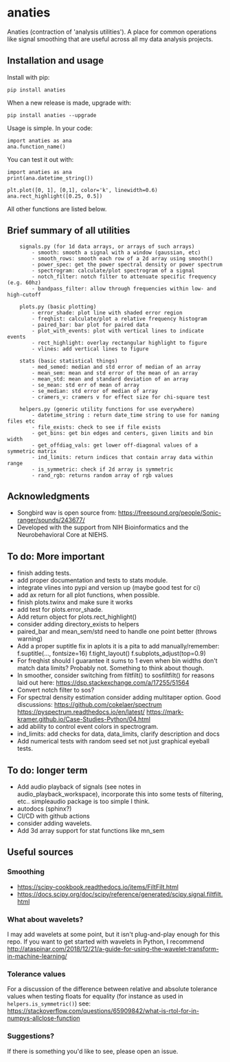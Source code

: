 # anaties
Anaties (contraction of 'analysis utilities'). A place for common operations like signal smoothing that are useful across all my data analysis projects.


## Installation and usage
Install with pip:

    pip install anaties

When a new release is made, upgrade with:

    pip install anaties --upgrade

Usage is simple. In your code:

    import anaties as ana
    ana.function_name()

You can test it out with:

    import anaties as ana
    print(ana.datetime_string())

    plt.plot([0, 1], [0,1], color='k', linewidth=0.6)
    ana.rect_highlight([0.25, 0.5])

All other functions are listed below.

## Brief summary of all utilities  

        signals.py (for 1d data arrays, or arrays of such arrays)
            - smooth: smooth a signal with a window (gaussian, etc)
            - smooth_rows: smooth each row of a 2d array using smooth()
            - power_spec: get the power spectral density or power spectrum
            - spectrogram: calculate/plot spectrogram of a signal
            - notch_filter: notch filter to attenuate specific frequency (e.g. 60hz)
            - bandpass_filter: allow through frequencies within low- and high-cutoff

        plots.py (basic plotting)
            - error_shade: plot line with shaded error region
            - freqhist: calculate/plot a relative frequency histogram
            - paired_bar: bar plot for paired data
            - plot_with_events: plot with vertical lines to indicate events
            - rect_highlight: overlay rectangular highlight to figure
            - vlines: add vertical lines to figure

        stats (basic statistical things)
            - med_semed: median and std error of median of an array
            - mean_sem: mean and std error of the mean of an array
            - mean_std: mean and standard deviation of an array
            - se_mean: std err of mean of array
            - se_median: std error of median of array
            - cramers_v: cramers v for effect size for chi-square test

        helpers.py (generic utility functions for use everywhere)
            - datetime_string : return date_time string to use for naming files etc
            - file_exists: check to see if file exists
            - get_bins: get bin edges and centers, given limits and bin width
            - get_offdiag_vals: get lower off-diagonal values of a symmetric matrix
            - ind_limits: return indices that contain array data within range
            - is_symmetric: check if 2d array is symmetric
            - rand_rgb: returns random array of rgb values

## Acknowledgments
- Songbird wav is open source from: https://freesound.org/people/Sonic-ranger/sounds/243677/
- Developed with the support from NIH Bioinformatics and the Neurobehavioral Core at NIEHS.

## To do: More important
- finish adding tests.
- add proper documentation and tests to stats module.
- integrate vlines into pypi and version up (maybe good test for ci)
- add ax return for all plot functions, when possible.
- finish plots.twinx and make sure it works
- add test for plots.error_shade.
- Add return object for plots.rect_highlight()
- consider adding directory_exists to helpers
- paired_bar and mean_sem/std need to handle one point better (throws warning)
- Add a proper suptitle fix in aplots it is a pita to add manually/remember:
      f.suptitle(..., fontsize=16)
      f.tight_layout()
      f.subplots_adjust(top=0.9)
- For freqhist should I guarantee it sums to 1 even when bin widths don't match data limits? Probably not. Something to think about though.
- In smoother, consider switching from filtfilt() to sosfiltfilt() for reasons laid out here: https://dsp.stackexchange.com/a/17255/51564
- Convert notch filter to sos?
- For spectral density estimation consider adding multitaper option. Good discussions:
https://github.com/cokelaer/spectrum
https://pyspectrum.readthedocs.io/en/latest/
https://mark-kramer.github.io/Case-Studies-Python/04.html
- add ability to control event colors in spectrogram.
- ind_limits: add checks for data, data_limits, clarify description and docs
- Add numerical tests with random seed set not just graphical eyeball tests.

## To do: longer term
- Add audio playback of signals (see notes in audio_playback_workspace), incorporate this into some tests of filtering, etc.. simpleaudio package is too simple I think.
- autodocs (sphinx?)
- CI/CD with github actions
- consider adding wavelets.
- Add 3d array support for stat functions like mn_sem

## Useful sources
### Smoothing
- https://scipy-cookbook.readthedocs.io/items/FiltFilt.html
- https://docs.scipy.org/doc/scipy/reference/generated/scipy.signal.filtfilt.html

### What about wavelets?
I may add wavelets at some point, but it isn't plug-and-play enough for this repo. If you want to get started with wavelets in Python, I recommend http://ataspinar.com/2018/12/21/a-guide-for-using-the-wavelet-transform-in-machine-learning/

### Tolerance values
For a discussion of the difference between relative and absolute tolerance values when testing floats for equality (for instance as used in `helpers.is_symmetric()`) see:
 https://stackoverflow.com/questions/65909842/what-is-rtol-for-in-numpys-allclose-function

 ### Suggestions?
 If there is something you'd like to see, please open an issue.
